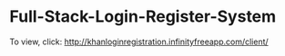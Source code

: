 # Full-Stack-Login-Register-System

To view, click: http://khanloginregistration.infinityfreeapp.com/client/

